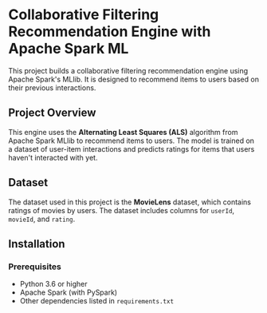 # Collaborative Filtering Recommendation Engine with Apache Spark ML

This project builds a collaborative filtering recommendation engine using Apache Spark's MLlib. It is designed to recommend items to users based on their previous interactions.


## Project Overview
This engine uses the **Alternating Least Squares (ALS)** algorithm from Apache Spark MLlib to recommend items to users. The model is trained on a dataset of user-item interactions and predicts ratings for items that users haven't interacted with yet.

## Dataset
The dataset used in this project is the **MovieLens** dataset, which contains ratings of movies by users. The dataset includes columns for `userId`, `movieId`, and `rating`.

## Installation

### Prerequisites
- Python 3.6 or higher
- Apache Spark (with PySpark)
- Other dependencies listed in `requirements.txt`




